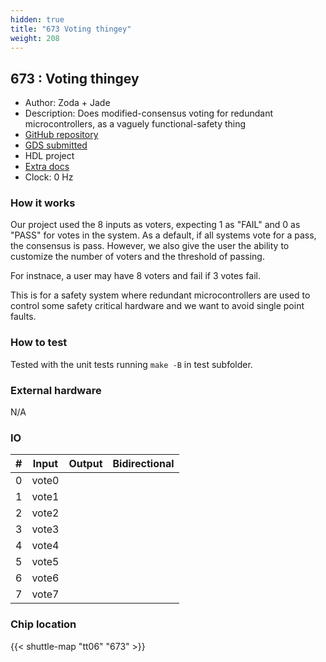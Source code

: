 ```yaml
---
hidden: true
title: "673 Voting thingey"
weight: 208
---
```


## 673 : Voting thingey

* Author: Zoda + Jade
* Description: Does modified-consensus voting for redundant microcontrollers, as a vaguely functional-safety thing
* [GitHub repository](https://github.com/jadebuilds/tt06-mcu-voting)
* [GDS submitted](https://github.com/jadebuilds/tt06-mcu-voting/actions/runs/8731482013)
* HDL project
* [Extra docs](None)
* Clock: 0 Hz

### How it works

Our project used the 8 inputs as voters, expecting 1 as "FAIL" and 0 as "PASS" for votes in the system. As a default, if all systems vote for a pass, the consensus is pass. However, we also give the user the ability to customize the number of voters and the threshold of passing.

For instnace, a user may have 8 voters and fail if 3 votes fail.

This is for a safety system where redundant microcontrollers are used to control some safety critical hardware and we want to avoid single point faults.

### How to test

Tested with the unit tests running `make -B` in test subfolder.

### External hardware

N/A


### IO

| # | Input          | Output         | Bidirectional   |
| - | -------------- | -------------- | --------------- |
| 0 | vote0 |  |  |
| 1 | vote1 |  |  |
| 2 | vote2 |  |  |
| 3 | vote3 |  |  |
| 4 | vote4 |  |  |
| 5 | vote5 |  |  |
| 6 | vote6 |  |  |
| 7 | vote7 |  |  |

### Chip location

{{< shuttle-map "tt06" "673" >}}
